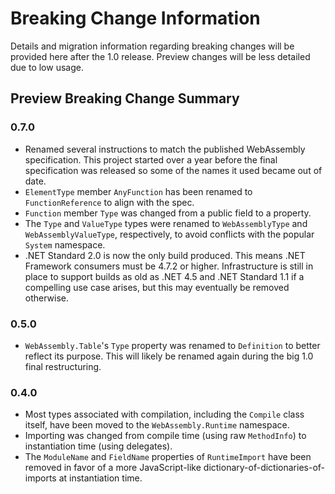 # Breaking Change Information

Details and migration information regarding breaking changes will be provided here after the 1.0 release.
Preview changes will be less detailed due to low usage.

## Preview Breaking Change Summary

### 0.7.0

* Renamed several instructions to match the published WebAssembly specification.
  This project started over a year before the final specification was released so some of the names it used became out of date.
* `ElementType` member `AnyFunction` has been renamed to `FunctionReference` to align with the spec.
* `Function` member `Type` was changed from a public field to a property.
* The `Type` and `ValueType` types were renamed to `WebAssemblyType` and `WebAssemblyValueType`, respectively, to avoid conflicts with the popular `System` namespace.
* .NET Standard 2.0 is now the only build produced.
  This means .NET Framework consumers must be 4.7.2 or higher.
  Infrastructure is still in place to support builds as old as .NET 4.5 and .NET Standard 1.1 if a compelling use case arises, but this may eventually be removed otherwise.

### 0.5.0

* `WebAssembly.Table`'s `Type` property was renamed to `Definition` to better reflect its purpose.
  This will likely be renamed again during the big 1.0 final restructuring.

### 0.4.0

* Most types associated with compilation, including the `Compile` class itself, have been moved to the `WebAssembly.Runtime` namespace.
* Importing was changed from compile time (using raw `MethodInfo`) to instantiation time (using delegates).
* The `ModuleName` and `FieldName` properties of `RuntimeImport` have been removed in favor of a more JavaScript-like dictionary-of-dictionaries-of-imports at instantiation time.
